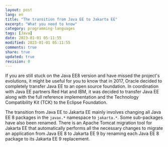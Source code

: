 ```yaml
---
layout: post
lang: en
title: "The transition from Java EE to Jakarta EE"
excerpt: "What you need to know"
category: programming-languages
tags: [Java]
date: 2023-01-01 05:11:55
modified: 2023-01-01 05:11:55
comments: true
share: true
updated: true
revision: 0
---
```



If you are still stuck on the Java EE8 version and have missed the project's evolutions, it might be useful for you to know that in 2017, Oracle decided to completely transfer Java EE to an open source foundation. In coordination with Java EE partners Red Hat and IBM, it was decided to transfer Java EE along with the full reference implementation and the Technology Compatibility Kit (TCK) to the Eclipse Foundation.

The transition from Java EE to Jakarta EE mainly involves changing all Java EE 8 packages in the `javax.*` namespace to `jakarta.*`. Some sub-packages have also been renamed. There is an Apache Tomcat migration tool for Jakarta EE that automatically performs all the necessary changes to migrate an application from Java EE 8 to Jakarta EE 9 by renaming each Java EE 8 package to its Jakarta EE 9 replacement.


